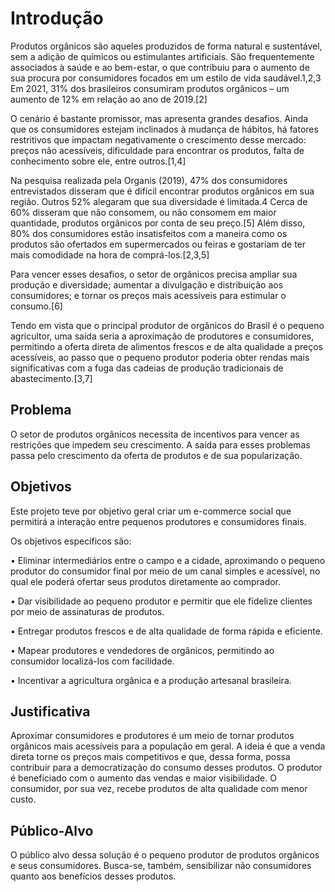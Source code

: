 # Introdução

Produtos orgânicos são aqueles produzidos de forma natural e sustentável, sem a adição de químicos ou estimulantes artificiais. São frequentemente associados à saúde e ao bem-estar, o que contribuiu para o aumento de sua procura por consumidores focados em um estilo de vida saudável.1,2,3 Em 2021, 31% dos brasileiros consumiram produtos orgânicos – um aumento de 12% em relação ao ano de 2019.[2]
	
O cenário é bastante promissor, mas apresenta grandes desafios. Ainda que os consumidores estejam inclinados à mudança de hábitos, há fatores restritivos que impactam negativamente o crescimento desse mercado: preços não acessíveis, dificuldade para encontrar os produtos, falta de conhecimento sobre ele, entre outros.[1,4]
	 
Na pesquisa realizada pela Organis (2019), 47% dos consumidores entrevistados disseram que é difícil encontrar produtos orgânicos em sua região. Outros 52% alegaram que sua diversidade é limitada.4 Cerca de 60% disseram que não consomem, ou não consomem em maior quantidade, produtos orgânicos por conta de seu preço.[5] Além disso, 80% dos consumidores estão insatisfeitos com a maneira como os produtos são ofertados em supermercados ou feiras e gostariam de ter mais comodidade na hora de comprá-los.[2,3,5]
		
Para vencer esses desafios, o setor de orgânicos precisa ampliar sua produção e diversidade; aumentar a divulgação e distribuição aos consumidores; e tornar os preços mais acessíveis para estimular o consumo.[6]
		
Tendo em vista que o principal produtor de orgânicos do Brasil é o pequeno agricultor, uma saída seria a aproximação de produtores e consumidores, permitindo a oferta direta de alimentos frescos e de alta qualidade a preços acessíveis, ao passo que o pequeno produtor poderia obter rendas mais significativas com a fuga das cadeias de produção tradicionais de abastecimento.[3,7]

## Problema
O setor de produtos orgânicos necessita de incentivos para vencer as restrições que impedem seu crescimento. A saída para esses problemas passa pelo crescimento da oferta de produtos e de sua popularização.

## Objetivos

Este projeto teve por objetivo geral criar um e-commerce social que permitirá a interação entre pequenos produtores e consumidores finais. 

Os objetivos específicos são:

•	Eliminar intermediários entre o campo e a cidade, aproximando o pequeno produtor do consumidor final por meio de um canal simples e acessível, no qual ele poderá ofertar seus produtos diretamente ao comprador.

•	Dar visibilidade ao pequeno produtor e permitir que ele fidelize clientes por meio de assinaturas de produtos.

•	Entregar produtos frescos e de alta qualidade de forma rápida e eficiente.

•	Mapear produtores e vendedores de orgânicos, permitindo ao consumidor localizá-los com facilidade. 

•	Incentivar a agricultura orgânica e a produção artesanal brasileira.

## Justificativa

Aproximar consumidores e produtores é um meio de tornar produtos orgânicos mais acessíveis para a população em geral. A ideia é que a venda direta torne os preços mais competitivos e que, dessa forma, possa contribuir para a democratização do consumo desses produtos. O produtor é beneficiado com o aumento das vendas e maior visibilidade. O consumidor, por sua vez, recebe produtos de alta qualidade com menor custo.

## Público-Alvo

O público alvo dessa solução é o pequeno produtor de produtos orgânicos e seus consumidores. Busca-se, também, sensibilizar não consumidores quanto aos benefícios desses produtos.
